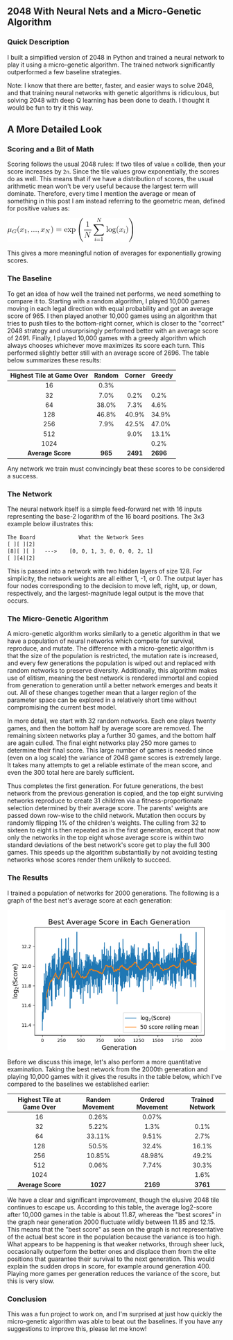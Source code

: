 ## 2048 With Neural Nets and a Micro-Genetic Algorithm ##

### Quick Description ###
I built a simplified version of 2048 in Python and trained a neural network to play it using a micro-genetic algorithm.  The trained network significantly outperformed a few baseline strategies.

Note:  I know that there are better, faster, and easier ways to solve 2048, and that training neural networks with genetic algorithms is ridiculous, but solving 2048 with deep Q learning has been done to death.  I thought it would be fun to try it this way.

## A More Detailed Look ##
### Scoring and a Bit of Math ###
Scoring follows the usual 2048 rules:  If two tiles of value `n` collide, then your score increases by `2n`.  Since the tile values grow exponentially, the scores do as well.  This means that if we have a distribution of scores, the usual arithmetic mean won't be very useful because the largest term will dominate.  Therefore, every time I mention the average or mean of something in this post I am instead referring to the geometric mean, defined for positive values as:

![Geometric Mean](misc/geometric_mean.png)

This gives a more meaningful notion of averages for exponentially growing scores.


### The Baseline ###
To get an idea of how well the trained net performs, we need something to compare it to.  Starting with a random algorithm, I played 10,000 games moving in each legal direction with equal probability and got an average score of 965.  I then played another 10,000 games using an algorithm that tries to push tiles to the bottom-right corner, which is closer to the "correct" 2048 strategy and unsurprisingly performed better with an average score of 2491.  Finally, I played 10,000 games with a greedy algorithm which always chooses whichever move maximizes its score each turn.  This performed slightly better still with an average score of 2696.  The table below summarizes these results:

Highest Tile at Game Over | Random  | Corner   | Greedy
:------------------------:|:-------:|:--------:|:------
16                        | 0.3%    |          | 
32                        | 7.0%    | 0.2%     | 0.2%
64                        | 38.0%   | 7.3%     | 4.6%
128                       | 46.8%   | 40.9%    | 34.9%
256                       | 7.9%    | 42.5%    | 47.0%
512                       |         | 9.0%     | 13.1%
1024                      |         |          | 0.2%
**Average Score**         | **965** | **2491** | **2696**

Any network we train must convincingly beat these scores to be considered a success.


### The Network ###
The neural network itself is a simple feed-forward net with 16 inputs representing the base-2 logarithm of the 16 board positions.  The 3x3 example below illustrates this:
```
The Board              What the Network Sees
[ ][ ][2]
[8][ ][ ]   --->    [0, 0, 1, 3, 0, 0, 0, 2, 1]
[ ][4][2]
```
This is passed into a network with two hidden layers of size 128.  For simplicity, the network weights are all either 1, -1, or 0.  The output layer has four nodes corresponding to the decision to move left, right, up, or down, respectively, and the largest-magnitude legal output is the move that occurs.


### The Micro-Genetic Algorithm ###
A micro-genetic algorithm works similarly to a genetic algorithm in that we have a population of neural networks which compete for survival, reproduce, and mutate.  The difference with a micro-genetic algorithm is that the size of the population is restricted, the mutation rate is increased, and every few generations the population is wiped out and replaced with random networks to preserve diversity.  Additionally, this algorithm makes use of elitism, meaning the best network is rendered immortal and copied from generation to generation until a better network emerges and beats it out.  All of these changes together mean that a larger region of the parameter space can be explored in a relatively short time without compromising the current best model.

In more detail, we start with 32 random networks.  Each one plays twenty games, and then the bottom half by average score are removed.  The remaining sixteen networks play a further 30 games, and the bottom half are again culled.  The final eight networks play 250 more games to determine their final score.  This large number of games is needed since (even on a log scale) the variance of 2048 game scores is extremely large.  It takes many attempts to get a reliable estimate of the mean score, and even the 300 total here are barely sufficient.

Thus completes the first generation.  For future generations, the best network from the previous generation is copied, and the top eight surviving networks reproduce to create 31 children via a fitness-proportionate selection determined by their average score.  The parents' weights are passed down row-wise to the child network.  Mutation then occurs by randomly flipping 1% of the children's weights.  The culling from 32 to sixteen to eight is then repeated as in the first generation, except that now only the networks in the top eight whose average score is within two standard deviations of the best network's score get to play the full 300 games.  This speeds up the algorithm substantially by not avoiding testing networks whose scores render them unlikely to succeed.


### The Results ###
I trained a population of networks for 2000 generations.  The following is a graph of the best net's average score at each generation:

![Evolution of Scores](misc/scores2000generations.png)

Before we discuss this image, let's also perform a more quantitative examination.  Taking the best network from the 2000th generation and playing 10,000 games with it gives the results in the table below, which I've compared to the baselines we established earlier:

Highest Tile at Game Over | Random Movement | Ordered Movement | Trained Network
:------------------------:|:---------------:|:----------------:|:----------:
16 | 0.26% | 0.07% | 
32 | 5.22% | 1.3% | 0.1%
64 | 33.11% | 9.51% | 2.7%
128 | 50.5% | 32.4% | 16.1%
256 | 10.85% | 48.98% | 49.2%
512 | 0.06% | 7.74% | 30.3%
1024 |  |  | 1.6%
**Average Score** | **1027** | **2169** | **3761**

We have a clear and significant improvement, though the elusive 2048 tile continues to escape us.  According to this table, the average log2-score after 10,000 games in the table is about 11.87, whereas the "best scores" in the graph near generation 2000 fluctuate wildly between 11.85 and 12.15.  This means that the "best score" as seen on the graph is not representative of the actual best score in the population because the variance is too high.  What appears to be happening is that weaker networks, through sheer luck, occasionally outperform the better ones and displace them from the elite positions that guarantee their survival to the next generation.  This would explain the sudden drops in score, for example around generation 400.  Playing more games per generation reduces the variance of the score, but this is very slow.


### Conclusion ###
This was a fun project to work on, and I'm surprised at just how quickly the micro-genetic algorithm was able to beat out the baselines.  If you have any suggestions to improve this, please let me know!
